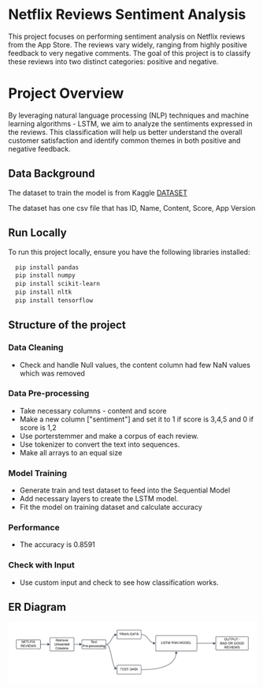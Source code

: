 
# Netflix Reviews Sentiment Analysis

This project focuses on performing sentiment analysis on Netflix reviews from the App Store. The reviews vary widely, ranging from highly positive feedback to very negative comments. The goal of this project is to classify these reviews into two distinct categories: positive and negative.


# Project Overview

By leveraging natural language processing (NLP) techniques and machine learning algorithms - LSTM, we aim to analyze the sentiments expressed in the reviews. This classification will help us better understand the overall customer satisfaction and identify common themes in both positive and negative feedback.








## Data Background
The dataset to train the model is from Kaggle
[DATASET](https://www.kaggle.com/code/darrylljk/analysis-netflix-reviews-with-nlp/input)

The dataset has one csv file that has ID, Name, Content, Score, App Version





## Run Locally

To run this project locally, ensure you have the following libraries installed:

```bash
  pip install pandas
  pip install numpy
  pip install scikit-learn
  pip install nltk
  pip install tensorflow

```
    
## Structure of the project


### Data Cleaning
- Check and handle Null values, the content column had few NaN values which was removed

### Data Pre-processing
- Take necessary columns - content and score
- Make a new column ["sentiment"] and set it to 1 if score is 3,4,5 and 0 if score is 1,2
- Use porterstemmer and make a corpus of each review.
- Use tokenizer to convert the text into sequences.
- Make all arrays to an equal size

### Model Training
- Generate train and test dataset to feed into the Sequential Model
- Add necessary layers to create the LSTM model.
- Fit the model on training dataset and calculate accuracy


### Performance
- The accuracy is 0.8591 

### Check with Input
- Use custom input and check to see how classification works.
## ER Diagram

![ER Diagram](https://github.com/KiranSeetharam11/Netflix_review_Sentiment_Analysis/blob/main/Latest.png)

